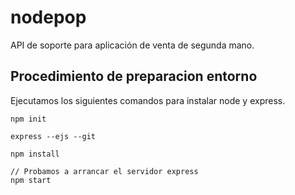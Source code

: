 # nodepop
API de soporte para aplicación de venta de segunda mano.

## Procedimiento de preparacion entorno

Ejecutamos los siguientes comandos para instalar node y express.

~~~
npm init

express --ejs --git

npm install

// Probamos a arrancar el servidor express
npm start
~~~
